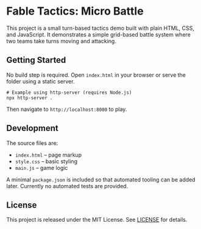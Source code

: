 # Fable Tactics: Micro Battle

This project is a small turn-based tactics demo built with plain HTML, CSS, and JavaScript.
It demonstrates a simple grid-based battle system where two teams take turns moving and
attacking.

## Getting Started

No build step is required. Open `index.html` in your browser or serve the
folder using a static server.

```
# Example using http-server (requires Node.js)
npx http-server .
```

Then navigate to `http://localhost:8080` to play.

## Development

The source files are:

- `index.html` – page markup
- `style.css` – basic styling
- `main.js` – game logic

A minimal `package.json` is included so that automated tooling can be added
later. Currently no automated tests are provided.

## License

This project is released under the MIT License. See [LICENSE](LICENSE) for
details.
